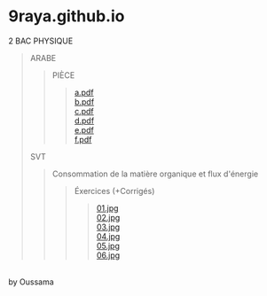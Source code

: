 # 9raya.github.io
2 BAC PHYSIQUE

>ARABE
>
>>PIÈCE
>>
>>>[a.pdf](https://9raya.github.io/2%20BAC%20PHYSIQUE/ARABE/PIÈCE/a.pdf) <br>
>>>[b.pdf](https://9raya.github.io/2%20BAC%20PHYSIQUE/ARABE/PIÈCE/b.pdf) <br>
>>>[c.pdf](https://9raya.github.io/2%20BAC%20PHYSIQUE/ARABE/PIÈCE/c.pdf) <br>
>>>[d.pdf](https://9raya.github.io/2%20BAC%20PHYSIQUE/ARABE/PIÈCE/d.pdf) <br>
>>>[e.pdf](https://9raya.github.io/2%20BAC%20PHYSIQUE/ARABE/PIÈCE/e.pdf) <br>
>>>[f.pdf](https://9raya.github.io/2%20BAC%20PHYSIQUE/ARABE/PIÈCE/f.pdf) <br>
>>>
>
>SVT
>
>>Consommation de la matière organique et flux d'énergie
>>
>>>Éxercices (+Corrigés)
>>>
>>>>[01.jpg](https://9raya.github.io/2%20BAC%20PHYSIQUE/SVT/Consommation%20de%20la%20mati%C3%A8re%20organique%20et%20flux%20d'%C3%A9nergie/%C3%89xercices%20(+Corrig%C3%A9s)/01.jpg) <br>
>>>>[02.jpg](https://9raya.github.io/2%20BAC%20PHYSIQUE/SVT/Consommation%20de%20la%20mati%C3%A8re%20organique%20et%20flux%20d'%C3%A9nergie/%C3%89xercices%20(+Corrig%C3%A9s)/02.jpg) <br>
>>>>[03.jpg](https://9raya.github.io/2%20BAC%20PHYSIQUE/SVT/Consommation%20de%20la%20mati%C3%A8re%20organique%20et%20flux%20d'%C3%A9nergie/%C3%89xercices%20(+Corrig%C3%A9s)/03.jpg) <br>
>>>>[04.jpg](https://9raya.github.io/2%20BAC%20PHYSIQUE/SVT/Consommation%20de%20la%20mati%C3%A8re%20organique%20et%20flux%20d'%C3%A9nergie/%C3%89xercices%20(+Corrig%C3%A9s)/04.jpg) <br>
>>>>[05.jpg](https://9raya.github.io/2%20BAC%20PHYSIQUE/SVT/Consommation%20de%20la%20mati%C3%A8re%20organique%20et%20flux%20d'%C3%A9nergie/%C3%89xercices%20(+Corrig%C3%A9s)/05.jpg) <br>
>>>>[06.jpg](https://9raya.github.io/2%20BAC%20PHYSIQUE/SVT/Consommation%20de%20la%20mati%C3%A8re%20organique%20et%20flux%20d'%C3%A9nergie/%C3%89xercices%20(+Corrig%C3%A9s)/06.jpg) <br>
>>>>
<br>
by Oussama

